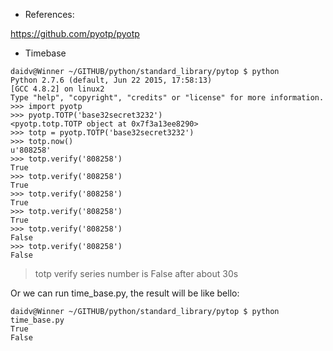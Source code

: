 - References:

https://github.com/pyotp/pyotp

- Timebase
```
daidv@Winner ~/GITHUB/python/standard_library/pytop $ python
Python 2.7.6 (default, Jun 22 2015, 17:58:13) 
[GCC 4.8.2] on linux2
Type "help", "copyright", "credits" or "license" for more information.
>>> import pyotp
>>> pyotp.TOTP('base32secret3232')
<pyotp.totp.TOTP object at 0x7f3a13ee8290>
>>> totp = pyotp.TOTP('base32secret3232')
>>> totp.now()
u'808258'
>>> totp.verify('808258')
True
>>> totp.verify('808258')
True
>>> totp.verify('808258')
True
>>> totp.verify('808258')
True
>>> totp.verify('808258')
False
>>> totp.verify('808258')
False
```

> totp verify series number is False after about 30s

Or we can run time_base.py, the result will be like bello:

```
daidv@Winner ~/GITHUB/python/standard_library/pytop $ python time_base.py
True
False
```

